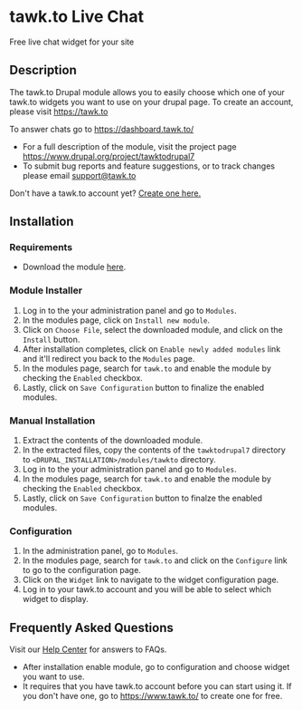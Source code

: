 # tawk.to Live Chat

Free live chat widget for your site

## Description
The tawk.to Drupal module allows you to easily choose which one of your tawk.to widgets you want to use on your drupal page. To create an account, please visit https://tawk.to

To answer chats go to https://dashboard.tawk.to/
* For a full description of the module, visit the project page https://www.drupal.org/project/tawktodrupal7
* To submit bug reports and feature suggestions, or to track changes please email support@tawk.to

Don't have a tawk.to account yet? [Create one here.](https://www.tawk.to/?utm_source=drupal7&utm_medium=link&utm_campaign=signup)

## Installation

### Requirements
- Download the module [here](https://www.drupal.org/project/tawktodrupal7).

### Module Installer
1. Log in to the your administration panel and go to `Modules`.
2. In the modules page, click on `Install new module`.
3. Click on `Choose File`, select the downloaded module, and click on the `Install` button.
4. After installation completes, click on `Enable newly added modules` link and it'll redirect you back to the `Modules` page.
5. In the modules page, search for `tawk.to` and enable the module by checking the `Enabled` checkbox.
6. Lastly, click on `Save Configuration` button to finalize the enabled modules.

### Manual Installation
1. Extract the contents of the downloaded module.
2. In the extracted files, copy the contents of the `tawktodrupal7` directory to `<DRUPAL_INSTALLATION>/modules/tawkto` directory.
2. Log in to the your administration panel and go to `Modules`.
3. In the modules page, search for `tawk.to` and enable the module by checking the `Enabled` checkbox.
4. Lastly, click on `Save Configuration` button to finalze the enabled modules.

### Configuration
1. In the administration panel, go to `Modules`.
2. In the modules page, search for `tawk.to` and click on the `Configure` link to go to the configuration page.
3. Click on the `Widget` link to navigate to the widget configuration page.
4. Log in to your tawk.to account and you will be able to select which widget to display.

## Frequently Asked Questions
Visit our [Help Center](https://help.tawk.to) for answers to FAQs.

* After installation enable module, go to configuration and choose widget you want to use.
* It requires that you have tawk.to account before you can start using it. If you don't have one, go to https://www.tawk.to/ to create one for free.
